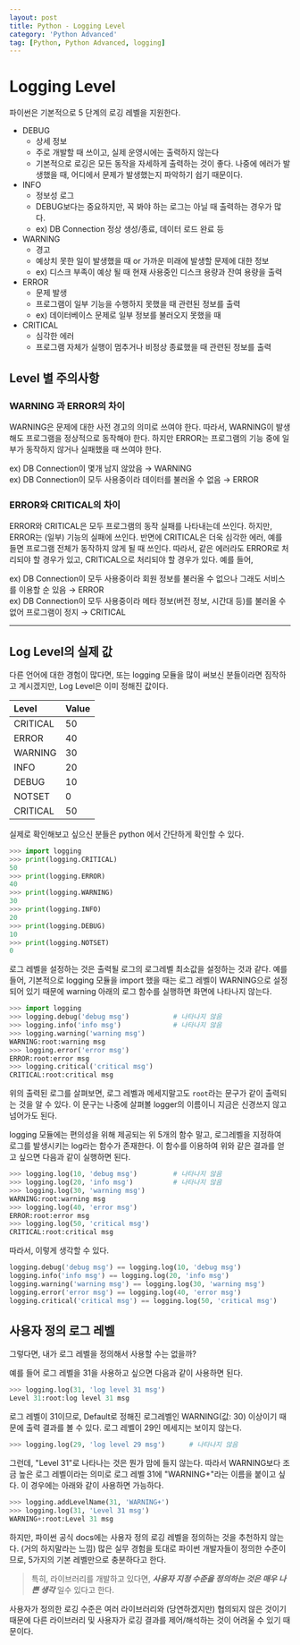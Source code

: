 ```yaml
---
layout: post
title: Python - Logging Level
category: 'Python Advanced'
tag: [Python, Python Advanced, logging]
---
```


# Logging Level
파이썬은 기본적으로 5 단계의 로깅 레벨을 지원한다.

* DEBUG
  * 상세 정보
  * 주로 개발할 때 쓰이고, 실제 운영시에는 출력하지 않는다
  * 기본적으로 로깅은 모든 동작을 자세하게 출력하는 것이 좋다. 나중에 에러가 발생했을 때, 어디에서 문제가 발생했는지 파악하기 쉽기 때문이다.
* INFO
  * 정보성 로그
  * DEBUG보다는 중요하지만, 꼭 봐야 하는 로그는 아닐 때 출력하는 경우가 많다.
  * ex) DB Connection 정상 생성/종료, 데이터 로드 완료 등
* WARNING
  * 경고
  * 예상치 못한 일이 발생했을 때 or 가까운 미래에 발생할 문제에 대한 정보
  * ex) 디스크 부족이 예상 될 때 현재 사용중인 디스크 용량과 잔여 용량을 출력
* ERROR
  * 문제 발생
  * 프로그램이 일부 기능을 수행하지 못했을 때 관련된 정보를 출력
  * ex) 데이터베이스 문제로 일부 정보를 불러오지 못했을 때
* CRITICAL
  * 심각한 에러
  * 프로그램 자체가 실행이 멈추거나 비정상 종료했을 때 관련된 정보를 출력

## Level 별 주의사항
### WARNING 과 ERROR의 차이

WARNING은 문제에 대한 사전 경고의 의미로 쓰여야 한다. 따라서, WARNING이 발생해도 프로그램을 정상적으로 동작해야 한다. 하지만 ERROR는 프로그램의 기능 중에 일부가 동작하지 않거나 실패했을 때 쓰여야 한다.

ex) DB Connection이 몇개 남지 않았음 → WARNING  
ex) DB Connection이 모두 사용중이라 데이터를 불러올 수 없음 → ERROR

### ERROR와 CRITICAL의 차이

ERROR와 CRITICAL은 모두 프로그램의 동작 실패를 나타내는데 쓰인다. 하지만, ERROR는 (일부) 기능의 실패에 쓰인다. 반면에 CRITICAL은 더욱 심각한 에러, 예를 들면 프로그램 전체가 동작하지 않게 될 때 쓰인다. 따라서, 같은 에러라도 ERROR로 처리되야 할 경우가 있고, CRITICAL으로 처리되야 할 경우가 있다. 예를 들어,

ex) DB Connection이 모두 사용중이라 회원 정보를 불러올 수 없으나 그래도 서비스를 이용할 순 있음 → ERROR  
ex) DB Connection이 모두 사용중이라 메타 정보(버전 정보, 시간대 등)를 불러올 수 없어 프로그램이 정지 → CRITICAL

---

## Log Level의 실제 값

다른 언어에 대한 경험이 많다면, 또는 logging 모듈을 많이 써보신 분들이라면 짐작하고 계시겠지만, Log Level은 이미 정해진 값이다.

| Level    | Value |
| :------- | :---- |
| CRITICAL | 50    |
| ERROR    | 40    |
| WARNING  | 30    |
| INFO     | 20    |
| DEBUG    | 10    |
| NOTSET   | 0     |
| CRITICAL | 50    |

실제로 확인해보고 싶으신 분들은 python 에서 간단하게 확인할 수 있다.

```python
>>> import logging
>>> print(logging.CRITICAL)
50
>>> print(logging.ERROR)
40
>>> print(logging.WARNING)
30
>>> print(logging.INFO)
20
>>> print(logging.DEBUG)
10
>>> print(logging.NOTSET)
0
```

로그 레벨을 설정하는 것은 출력될 로그의 로그레벨 최소값을 설정하는 것과 같다. 예를 들어, 기본적으로 logging 모듈을 import 했을 때는 로그 레벨이 WARNING으로 설정되어 있기 때문에 warning 아래의 로그 함수를 실행하면 화면에 나타나지 않는다.

```python
>>> import logging
>>> logging.debug('debug msg')           # 나타나지 않음
>>> logging.info('info msg')             # 나타나지 않음
>>> logging.warning('warning msg')
WARNING:root:warning msg
>>> logging.error('error msg')
ERROR:root:error msg
>>> logging.critical('critical msg')
CRITICAL:root:critical msg
```

위의 출력된 로그를 살펴보면, 로그 레벨과 메세지말고도 `root`라는 문구가 같이 출력되는 것을 알 수 있다. 이 문구는 나중에 살펴볼 logger의 이름이니 지금은 신경쓰지 않고 넘어가도 된다.

logging 모듈에는 편의성을 위해 제공되는 위 5개의 함수 말고, 로그레벨을 지정하여 로그를 발생시키는 log라는 함수가 존재한다. 이 함수를 이용하여 위와 같은 결과를 얻고 싶으면 다음과 같이 실행하면 된다.

```python
>>> logging.log(10, 'debug msg')         # 나타나지 않음
>>> logging.log(20, 'info msg')          # 나타나지 않음
>>> logging.log(30, 'warning msg')
WARNING:root:warning msg
>>> logging.log(40, 'error msg')
ERROR:root:error msg
>>> logging.log(50, 'critical msg')
CRITICAL:root:critical msg
```

따라서, 이렇게 생각할 수 있다.

```python
logging.debug('debug msg') == logging.log(10, 'debug msg')
logging.info('info msg') == logging.log(20, 'info msg')
logging.warning('warning msg') == logging.log(30, 'warning msg')
logging.error('error msg') == logging.log(40, 'error msg')
logging.critical('critical msg') == logging.log(50, 'critical msg')
```

## 사용자 정의 로그 레벨

그렇다면, 내가 로그 레벨을 정의해서 사용할 수는 없을까?

예를 들어 로그 레벨을 31을 사용하고 싶으면 다음과 같이 사용하면 된다.

```python
>>> logging.log(31, 'log level 31 msg')
Level 31:root:log level 31 msg
```

로그 레벨이 31이므로, Default로 정해진 로그레벨인 WARNING(값: 30) 이상이기 때문에 출력 결과를 볼 수 있다. 로그 레벨이 29인 메세지는 보이지 않는다.

```python
>>> logging.log(29, 'log level 29 msg')      # 나타나지 않음
```

그런데, "Level 31"로 나타나는 것은 뭔가 맘에 들지 않는다. 따라서 WARNING보다 조금 높은 로그 레벨이라는 의미로 로그 레벨 31에 "WARNING+"라는 이름을 붙이고 싶다. 이 경우에는 아래와 같이 사용하면 가능하다.

```python
>>> logging.addLevelName(31, 'WARNING+')
>>> logging.log(31, 'Level 31 msg')
WARNING+:root:Level 31 msg
```

하지만, 파이썬 공식 docs에는 사용자 정의 로깅 레벨을 정의하는 것을 추천하지 않는다. (거의 하지말라는 느낌) 많은 실무 경험을 토대로 파이썬 개발자들이 정의한 수준이므로, 5가지의 기본 레벨만으로 충분하다고 한다.

> 특히, 라이브러리를 개발하고 있다면, ***사용자 지정 수준을 정의하는 것은 매우 나쁜 생각*** 일수 있다고 한다.

사용자가 정의한 로깅 수준은 여러 라이브러리와 (당연하겠지만) 협의되지 않은 것이기 때문에 다른 라이브러리 및 사용자가 로깅 결과를 제어/해석하는 것이 어려울 수 있기 때문이다.
